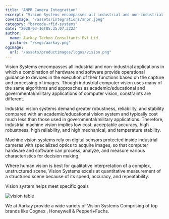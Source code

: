 ```yaml
---
title: "ANPR Camera Integration"
excerpt: "Vision Systems encompasses all industrial and non-industrial applications in which a combination of hardware and software provide operational guidance to devices in the execution of their functions based on the capture and processing of images. Though industrial computer vision uses many of the same algorithms and approaches as academic/educational and governmental/military applications of computer vision, constraints are different."
coverImage: "/assets/integrations/anpr.jpeg"
category: "barcode-rfid-systems"
date: "2020-03-16T05:35:07.322Z"
author:
  name: Aarkay Techno Consultants Pvt Ltd
  picture: "/svgs/aarkay.png"
ogImage:
  url: "/assets/productimages/logos/vision.png"
---
```


Vision Systems encompasses all industrial and non-industrial applications in which a combination of hardware and software provide operational guidance to devices in the execution of their functions based on the capture and processing of images. Though industrial computer vision uses many of the same algorithms and approaches as academic/educational and governmental/military applications of computer vision, constraints are different.

Industrial vision systems demand greater robustness, reliability, and stability compared with an academic/educational vision system and typically cost much less than those used in governmental/military applications. Therefore, industrial machine vision implies low cost, acceptable accuracy, high robustness, high reliability, and high mechanical, and temperature stability.

Machine vision systems rely on digital sensors protected inside industrial cameras with specialized optics to acquire images, so that computer hardware and software can process, analyze, and measure various characteristics for decision making.

Where human vision is best for qualitative interpretation of a complex, unstructured scene, Vision Systems excels at quantitative measurement of a structured scene because of its speed, accuracy, and repeatability.

Vision system helps meet specific goals

![vision table](/assets/productimages/vision-system.png "vision table")

We at Aarkay provide a wide variety of Vision Systems Comprising of top brands like Cognex , Honeywell & Pepperl+Fuchs.
